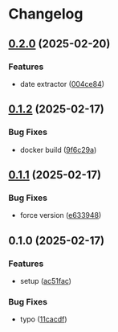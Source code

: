 # Changelog

## [0.2.0](https://github.com/LunchTimeCode/jobs/compare/v0.1.2...v0.2.0) (2025-02-20)


### Features

* date extractor ([004ce84](https://github.com/LunchTimeCode/jobs/commit/004ce846eb51cc5584440dae6fe8026908482ce2))

## [0.1.2](https://github.com/LunchTimeCode/jobs/compare/v0.1.1...v0.1.2) (2025-02-17)


### Bug Fixes

* docker build ([9f6c29a](https://github.com/LunchTimeCode/jobs/commit/9f6c29a6700aeccfb008b709d7f271c398049568))

## [0.1.1](https://github.com/LunchTimeCode/jobs/compare/v0.1.0...v0.1.1) (2025-02-17)


### Bug Fixes

* force version ([e633948](https://github.com/LunchTimeCode/jobs/commit/e6339484835a314ebeb52f790aa32e5eb1590e4f))

## 0.1.0 (2025-02-17)


### Features

* setup ([ac51fac](https://github.com/LunchTimeCode/jobs/commit/ac51fac6674990c6e5861badb6ede368201ae17a))


### Bug Fixes

* typo ([11cacdf](https://github.com/LunchTimeCode/jobs/commit/11cacdfe5571c550a670159b749ff810f57e3ccf))
